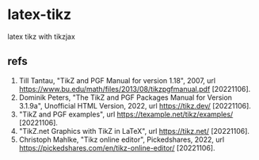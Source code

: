 # latex-tikz
latex tikz with tikzjax


## refs
1. Till Tantau, "TikZ and PGF Manual for version 1.18", 2007, url https://www.bu.edu/math/files/2013/08/tikzpgfmanual.pdf [20221106].
2. Dominik Peters, "The TikZ and PGF Packages Manual for Version 3.1.9a", Unofficial HTML Version, 2022, url https://tikz.dev/ [20221106].
3. "TikZ and PGF examples", url https://texample.net/tikz/examples/ [20221106].
4. "TikZ.net Graphics with TikZ in LaTeX", url https://tikz.net/ [20221106].
5. Christoph Mahlke, "Tikz online editor", Pickedshares, 2022, url https://pickedshares.com/en/tikz-online-editor/ [20221106].
